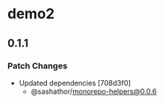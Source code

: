 # demo2

## 0.1.1

### Patch Changes

- Updated dependencies [708d3f0]
  - @sashathor/monorepo-helpers@0.0.6
